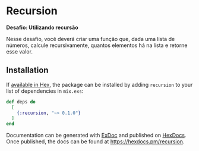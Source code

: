 # Recursion

**Desafio: Utilizando recursão**

Nesse desafio, você deverá criar uma função que, dada uma lista de números, calcule recursivamente, quantos elementos há na lista e retorne esse valor.

## Installation

If [available in Hex](https://hex.pm/docs/publish), the package can be installed
by adding `recursion` to your list of dependencies in `mix.exs`:

```elixir
def deps do
  [
    {:recursion, "~> 0.1.0"}
  ]
end
```

Documentation can be generated with [ExDoc](https://github.com/elixir-lang/ex_doc)
and published on [HexDocs](https://hexdocs.pm). Once published, the docs can
be found at <https://hexdocs.pm/recursion>.
